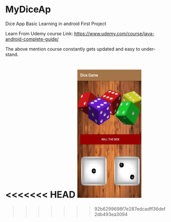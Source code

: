 # MyDiceAp
Dice App Basic Learning in android First Project

Learn From Udemy course Link: https://www.udemy.com/course/java-android-complete-guide/

The above mention course constantly gets updated and easy to under-stand.

<<<<<<< HEAD
<img src="https://github.com/Sheshank-Srivastava/MyDiceAp/blob/master/screenshot/app1.jpeg" width="200" height="400">
=======

>>>>>>> 92b6299698f7e287edcadff36def2db493ea3094
